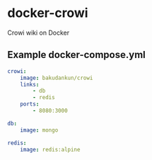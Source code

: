 # docker-crowi
Crowi wiki on Docker

## Example docker-compose.yml

```yaml
crowi:
    image: bakudankun/crowi
    links:
        - db
        - redis
    ports:
        - 8080:3000

db:
    image: mongo

redis:
    image: redis:alpine
```
